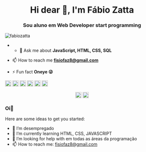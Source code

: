 <h1 align="center">Hi dear 👋, I'm Fábio Zatta</h1>
<h3 align="center">Sou aluno em Web Developer start programming</h3>
<p align="left"> <img src="https://i.imgur.com/pIGUlCo.jpg?1" alt="fabiozatta" /> </p>

- - 💬 Ask me about **JavaScript, HTML, CSS, SQL**

- 📫 How to reach me **fisiofaz8@gmail.com**

- ⚡ Fun fact **Oneye 😜**

<p align="left">
<img src="https://devicons.github.io/devicon/devicon.git/icons/react/react-original-wordmark.svg" alt="react" width="20" height="20"/>
<img src="https://devicons.github.io/devicon/devicon.git/icons/css3/css3-original-wordmark.svg" alt="css3"  width="20" height="20"/>
<img src="https://devicons.github.io/devicon/devicon.git/icons/html5/html5-original-wordmark.svg" alt="html5"  width="20" height="20"/>
<img src="https://devicons.github.io/devicon/devicon.git/icons/javascript/javascript-original.svg" alt="javascript" width="20" height="20"/>
<img src="https://devicons.github.io/devicon/devicon.git/icons/postgresql/postgresql-original-wordmark.svg" alt="postgresql" width="20" height="20"/>
<img src="https://devicons.github.io/devicon/devicon.git/icons/nodejs/nodejs-original.svg" alt="nodejs" width="20" height="20"/></p><p align="center">
</p>

<p align="center">
<a href="https://www.linkedin.com/in/f%C3%A1bio-zatta-bb2212177/" target="blank"><img align="center" alt="fabiozatta" height="20" width="20" /></a>
<a href="https://www.instagram.com/fisiofaz8/?hl=pt-br" target="blank"><img align="center" alt="fabiozatta" height="20" width="20" /></a>
</p>




### Oi👋


Here are some ideas to get you started:

- 🔭 I’m desempregado
- 🌱 I’m currently learning HTML, CSS, JAVASCRIPT
- 🤔 I’m looking for help with em todas as áreas da programação
- 📫 How to reach me: fisiofaz8@gmail.com

